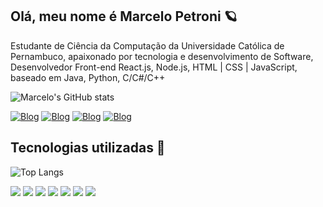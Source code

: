 ## Olá, meu nome é Marcelo Petroni 🪐
Estudante de Ciência da Computação da Universidade Católica de Pernambuco, apaixonado por tecnologia e desenvolvimento de Software, Desenvolvedor Front-end React.js, Node.js, HTML | CSS | JavaScript, baseado em Java, Python, C/C#/C++

![Marcelo's GitHub stats](https://github-readme-stats.vercel.app/api?username=marcelopetroni&show_icons=true&card_width=700&theme=tokyonight)

[![Blog](https://img.shields.io/badge/Gmail-D14836?style=for-the-badge&logo=gmail&logoColor=white)](mailto:marceloapetroni@gmail.com)
[![Blog](https://img.shields.io/badge/LinkedIn-0077B5?style=for-the-badge&logo=linkedin&logoColor=white)](https://www.linkedin.com/public-profile/settings?lipi=urn%3Ali%3Apage%3Ad_flagship3_profile_self_edit_contact-info%3Bs2vSl5ZCSqKUMyMJ3mOf4A%3D%3D)
[![Blog](https://img.shields.io/badge/Microsoft_Outlook-2c3968?style=for-the-badge&logo=microsoft-outlook&logoColor=white)](mailto:marceloapetroni@hotmail.com)
[![Blog](https://img.shields.io/badge/Codepen-000000?style=for-the-badge&logo=codepen&logoColor=white)](https://codepen.io/Marcelo-Nunes-the-solid)

## Tecnologias utilizadas 📱
![Top Langs](https://github-readme-stats.vercel.app/api/top-langs/?username=marcelopetroni&&layout=compact&hide_progress=false&theme=tokyonight&card_width=550)

<img src = "https://img.shields.io/badge/Java-545AA7?style=for-the-badge&logo=openjdk&logoColor=white"><img>
<img src = "https://img.shields.io/badge/Python-3776AB?style=for-the-badge&logo=python&logoColor=white"><img>
<img src = "https://img.shields.io/badge/HTML-239120?style=for-the-badge&logo=html5&logoColor=white"><img>
<img src = "https://img.shields.io/badge/CSS-005f69?&style=for-the-badge&logo=css3&logoColor=white"><img>
<img src = "https://img.shields.io/badge/JavaScript-0C2340?style=for-the-badge&logo=javascript&logoColor=white"><img>
<img src = "https://img.shields.io/badge/Node.js-452c63?style=for-the-badge&logo=node.js&logoColor=white"><img>
<img src = "https://img.shields.io/badge/React-20232A?style=for-the-badge&logo=react&logoColor=61DAFB"><img>



<!--
**marcelopetroni/marcelopetroni** is a ✨ _special_ ✨ repository because its `README.md` (this file) appears on your GitHub profile.

Here are some ideas to get you started:

- 🔭 I’m currently working on ...
- 🌱 I’m currently learning ...
- 👯 I’m looking to collaborate on ...
- 🤔 I’m looking for help with ...
- 💬 Ask me about ...
- 📫 How to reach me: ...
- 😄 Pronouns: ...
- ⚡ Fun fact: ...
-->
